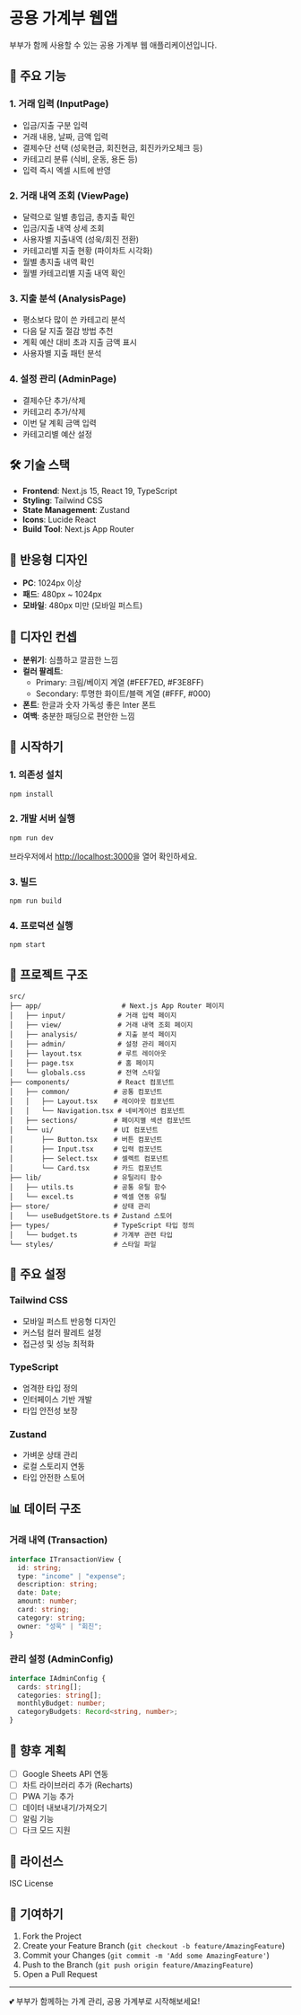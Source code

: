 # 공용 가계부 웹앱

부부가 함께 사용할 수 있는 공용 가계부 웹 애플리케이션입니다.

## 🚀 주요 기능

### 1. 거래 입력 (InputPage)

- 입금/지출 구분 입력
- 거래 내용, 날짜, 금액 입력
- 결제수단 선택 (성욱현금, 회진현금, 회진카카오체크 등)
- 카테고리 분류 (식비, 운동, 용돈 등)
- 입력 즉시 엑셀 시트에 반영

### 2. 거래 내역 조회 (ViewPage)

- 달력으로 일별 총입금, 총지출 확인
- 입금/지출 내역 상세 조회
- 사용자별 지출내역 (성욱/회진 전환)
- 카테고리별 지출 현황 (파이차트 시각화)
- 월별 총지출 내역 확인
- 월별 카테고리별 지출 내역 확인

### 3. 지출 분석 (AnalysisPage)

- 평소보다 많이 쓴 카테고리 분석
- 다음 달 지출 절감 방법 추천
- 계획 예산 대비 초과 지출 금액 표시
- 사용자별 지출 패턴 분석

### 4. 설정 관리 (AdminPage)

- 결제수단 추가/삭제
- 카테고리 추가/삭제
- 이번 달 계획 금액 입력
- 카테고리별 예산 설정

## 🛠 기술 스택

- **Frontend**: Next.js 15, React 19, TypeScript
- **Styling**: Tailwind CSS
- **State Management**: Zustand
- **Icons**: Lucide React
- **Build Tool**: Next.js App Router

## 📱 반응형 디자인

- **PC**: 1024px 이상
- **패드**: 480px ~ 1024px
- **모바일**: 480px 미만 (모바일 퍼스트)

## 🎨 디자인 컨셉

- **분위기**: 심플하고 깔끔한 느낌
- **컬러 팔레트**:
  - Primary: 크림/베이지 계열 (#FEF7ED, #F3E8FF)
  - Secondary: 투명한 화이트/블랙 계열 (#FFF, #000)
- **폰트**: 한글과 숫자 가독성 좋은 Inter 폰트
- **여백**: 충분한 패딩으로 편안한 느낌

## 🚀 시작하기

### 1. 의존성 설치

```bash
npm install
```

### 2. 개발 서버 실행

```bash
npm run dev
```

브라우저에서 [http://localhost:3000](http://localhost:3000)을 열어 확인하세요.

### 3. 빌드

```bash
npm run build
```

### 4. 프로덕션 실행

```bash
npm start
```

## 📁 프로젝트 구조

```
src/
├── app/                    # Next.js App Router 페이지
│   ├── input/             # 거래 입력 페이지
│   ├── view/              # 거래 내역 조회 페이지
│   ├── analysis/          # 지출 분석 페이지
│   ├── admin/             # 설정 관리 페이지
│   ├── layout.tsx         # 루트 레이아웃
│   ├── page.tsx           # 홈 페이지
│   └── globals.css        # 전역 스타일
├── components/            # React 컴포넌트
│   ├── common/           # 공통 컴포넌트
│   │   ├── Layout.tsx    # 레이아웃 컴포넌트
│   │   └── Navigation.tsx # 네비게이션 컴포넌트
│   ├── sections/         # 페이지별 섹션 컴포넌트
│   └── ui/               # UI 컴포넌트
│       ├── Button.tsx    # 버튼 컴포넌트
│       ├── Input.tsx     # 입력 컴포넌트
│       ├── Select.tsx    # 셀렉트 컴포넌트
│       └── Card.tsx      # 카드 컴포넌트
├── lib/                  # 유틸리티 함수
│   ├── utils.ts          # 공통 유틸 함수
│   └── excel.ts          # 엑셀 연동 유틸
├── store/                # 상태 관리
│   └── useBudgetStore.ts # Zustand 스토어
├── types/                # TypeScript 타입 정의
│   └── budget.ts         # 가계부 관련 타입
└── styles/               # 스타일 파일
```

## 🔧 주요 설정

### Tailwind CSS

- 모바일 퍼스트 반응형 디자인
- 커스텀 컬러 팔레트 설정
- 접근성 및 성능 최적화

### TypeScript

- 엄격한 타입 정의
- 인터페이스 기반 개발
- 타입 안전성 보장

### Zustand

- 가벼운 상태 관리
- 로컬 스토리지 연동
- 타입 안전한 스토어

## 📊 데이터 구조

### 거래 내역 (Transaction)

```typescript
interface ITransactionView {
  id: string;
  type: "income" | "expense";
  description: string;
  date: Date;
  amount: number;
  card: string;
  category: string;
  owner: "성욱" | "회진";
}
```

### 관리 설정 (AdminConfig)

```typescript
interface IAdminConfig {
  cards: string[];
  categories: string[];
  monthlyBudget: number;
  categoryBudgets: Record<string, number>;
}
```

## 🎯 향후 계획

- [ ] Google Sheets API 연동
- [ ] 차트 라이브러리 추가 (Recharts)
- [ ] PWA 기능 추가
- [ ] 데이터 내보내기/가져오기
- [ ] 알림 기능
- [ ] 다크 모드 지원

## 📝 라이선스

ISC License

## 👥 기여하기

1. Fork the Project
2. Create your Feature Branch (`git checkout -b feature/AmazingFeature`)
3. Commit your Changes (`git commit -m 'Add some AmazingFeature'`)
4. Push to the Branch (`git push origin feature/AmazingFeature`)
5. Open a Pull Request

---

💕 부부가 함께하는 가계 관리, 공용 가계부로 시작해보세요!
